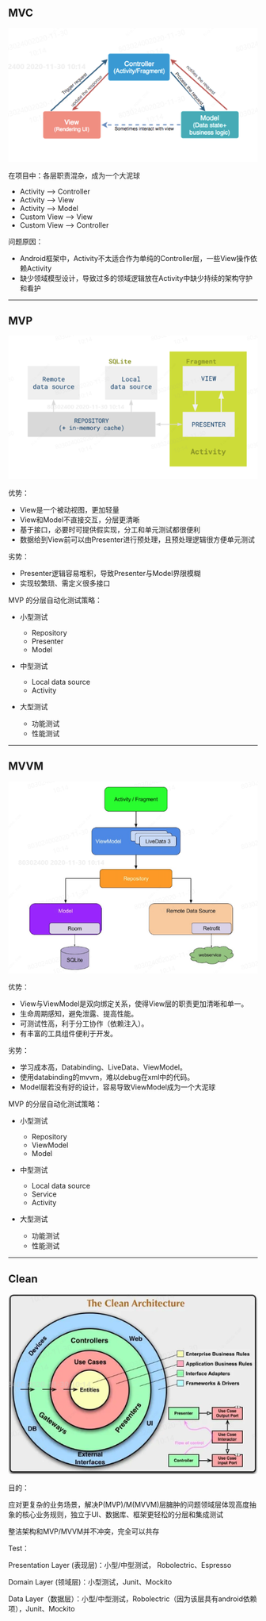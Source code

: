 ## MVC

![](../img/MVC-MVP-MVVM.png)

在项目中：各层职责混杂，成为一个大泥球

- Activity --> Controller
- Activity --> View
- Activity --> Model
- Custom View --> View
- Custom View --> Controller

问题原因：

- Android框架中，Activity不太适合作为单纯的Controller层，一些View操作依赖Activity
- 缺少领域模型设计，导致过多的领域逻辑放在Activity中缺少持续的架构守护和看护

---

## MVP

![](../img/MVC-MVP-MVVM1.png)

优势：

- View是一个被动视图，更加轻量
- View和Model不直接交互，分层更清晰
- 基于接口，必要时可提供假实现，分工和单元测试都很便利
- 数据给到View前可以由Presenter进行预处理，且预处理逻辑很方便单元测试

劣势：

- Presenter逻辑容易堆积，导致Presenter与Model界限模糊
- 实现较繁琐、需定义很多接口

MVP 的分层自动化测试策略：

- 小型测试
  - Repository
  - Presenter
  - Model

- 中型测试
  - Local data source
  - Activity

- 大型测试
  - 功能测试
  - 性能测试

---

## MVVM

![](../img/MVC-MVP-MVVM2.png)

优势：

- View与ViewModel是双向绑定关系，使得View层的职责更加清晰和单一。
- 生命周期感知，避免泄露、提高性能。
- 可测试性高，利于分工协作（依赖注入）。
- 有丰富的工具组件便利于开发。

劣势：

- 学习成本高，Databinding、LiveData、ViewModel。
- 使用databinding的mvvm，难以debug在xml中的代码。
- Model层若没有好的设计，容易导致ViewModel成为一个大泥球

MVP 的分层自动化测试策略：

- 小型测试
  - Repository
  - ViewModel
  - Model

- 中型测试
  - Local data source
  - Service
  - Activity

- 大型测试
  - 功能测试
  - 性能测试

---

## Clean

![](../img/MVC-MVP-MVVM3.png)

目的：

应对更复杂的业务场景，解决P(MVP)/M(MVVM)层臃肿的问题领域层体现高度抽象的核心业务规则，独立于UI、数据库、框架更轻松的分层和集成测试



整洁架构和MVP/MVVM并不冲突，完全可以共存



Test：

Presentation Layer (表现层)：小型/中型测试， Robolectric、Espresso

Domain Layer (领域层)：小型测试，Junit、Mockito

Data Layer（数据层）：小型/中型测试，Robolectric（因为该层具有android依赖项），Junit、Mockito

